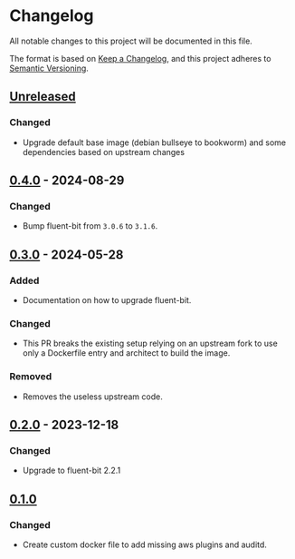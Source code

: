 # Changelog

All notable changes to this project will be documented in this file.

The format is based on [Keep a Changelog](https://keepachangelog.com/en/1.0.0/),
and this project adheres to [Semantic Versioning](https://semver.org/spec/v2.0.0.html).

## [Unreleased]

### Changed

- Upgrade default base image (debian bullseye to bookworm) and some dependencies based on upstream changes

## [0.4.0] - 2024-08-29

### Changed

- Bump fluent-bit from `3.0.6` to `3.1.6`.

## [0.3.0] - 2024-05-28

### Added

- Documentation on how to upgrade fluent-bit.

### Changed

- This PR breaks the existing setup relying on an upstream fork to use only a Dockerfile entry and architect to build the image.

### Removed

- Removes the useless upstream code.

## [0.2.0] - 2023-12-18

### Changed

- Upgrade to fluent-bit 2.2.1

## [0.1.0]

### Changed

- Create custom docker file to add missing aws plugins and auditd.

[Unreleased]: https://github.com/giantswarm/fluent-bit/compare/v0.4.0...HEAD
[0.4.0]: https://github.com/giantswarm/fluent-bit/compare/v0.3.0...v0.4.0
[0.3.0]: https://github.com/giantswarm/fluent-bit/compare/v0.2.0...v0.3.0
[0.2.0]: https://github.com/giantswarm/fluent-bit/compare/v0.1.0...v0.2.0
[0.1.0]: https://github.com/giantswarm/fluent-bit/releases/tag/v0.1.0
